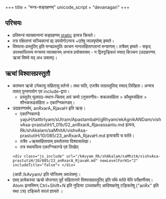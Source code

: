 +++
title = "मन्त्र-सङ्ग्रहणम्"
unicode_script = "devanagari"
+++

## परिचयः
- प्रतिमन्त्रं व्याख्यानानां सङ्ग्रहणम् [static](https://github.com/vishvAsa/kAvyam/tree/static_files) इत्यत्र क्रियते।
- तत्र रक्षितानां सञ्चिकानां ह्य् उपयोगोऽन्यत्र +एतेषु जालपृष्ठेष्व् इष्यते।
- विश्वास-प्रस्तुतिर् इति मन्त्रप्रस्तुतिः काचन नानासंहितागतानां मन्त्राणाम्। तत्रैवम् इष्यते - सकृद् उपस्थापितस्य मन्त्रस्य व्याख्यानम् अन्यत्र प्रयोक्तव्यम् - न द्विरुट्टङ्कितं स्यात् किञ्चन (उदाहरणम् ऋचां विषये यद् अध उक्तम्)।

## ऋचां विश्वासप्रस्तुतौ 
- काश्चन ऋचो ऽनेकासु संहितासु वर्तन्ते। तथा सति, एजत्रैव तत्प्रस्तुतिस् स्याल् लिखिता। अन्यत्र तावत् पुनरुपयोग एव include-द्वारा।
  - प्रस्तुतेर् मूलपाठ-स्थान-चिताव् अयं क्रमो ऽनुसरणीयः- शकलसंहिता >  कौथुमसंहिता  > शौनकरूढसंहिता > एकाग्निकाण्डम्।
- उदाहरणार्थम्, anRxarA_RjavaH इति ऋक्।
  - एकाग्निकाण्डे yajuH/taittirIyam/sUtram/ApastambaH/gRhyam/ekAgnikANDam/vishvAsa-prastutiH/1_01b/02_anRxarA_Rjavassantu.md इत्यत्र,  Rk/shAkalam/saMhitA/vishvAsa-prastutiH/10/085/23_anRxarA_RjavaH.md इत्यत्रापि च वर्तते। 
  - तत्रैव +ऋक्संहितायाम् प्रस्तोतव्या विश्वासलेखा। 
  - तत्र स्थापयित्व एकाग्निकाण्डे एवं लिखेत् 
  ```
  <div class="js_include" url="/kAvyam_Rk/shAkalam/saMhitA/vishvAsa-prastutiH/10/085/23_anRxarA_RjavaH.md" newLevelForH1="2" includeTitle="false"> </div>
  ```
  (आदौ /kAvyam/ इति योजितम् अवधेयम्)।
- एवम् प्रत्येकस्या ऋचो योजनात् पूर्वं संहितान्तरे विश्वासप्रस्तुतिर् इति पथि वर्तते वेति परीक्षणीयम्। Atom इत्यस्मिन् Ctrl+Shift+N इति नुदित्वा ऽञ्च्लाक्षरैर् आदिमाक्षरेषु टङ्कितेषु ("anRx" इति यथा ऽत्र) टङ्किते सरलं ज्ञायते ।
